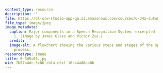 ```yaml
---
content_type: resource
description: ''
file: https://ol-ocw-studio-app-qa.s3.amazonaws.com/courses/6-345-automatic-speech-recognition-spring-2003/7b5744dc5c86cb14e6cf16c44a86ab0b_6-345s03.jpg
file_type: image/jpeg
image_metadata:
  caption: Major components in a Speech Recognition System, excerpted from Lecture
    1. (Image by James Glass and Victor Zue.)
  credit: ''
  image-alt: A flowchart showing the various steps and stages of the speech recognition
    process.
resourcetype: Image
title: 6-345s03.jpg
uid: 7b5744dc-5c86-cb14-e6cf-16c44a86ab0b
---
```

